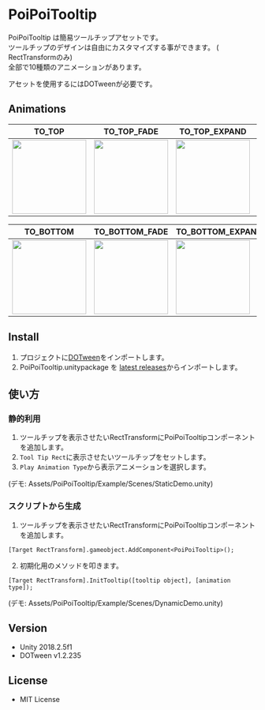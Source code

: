 # PoiPoiTooltip

PoiPoiTooltip は簡易ツールチップアセットです。  
ツールチップのデザインは自由にカスタマイズする事ができます。 ( RectTransformのみ)  
全部で10種類のアニメーションがあります。

アセットを使用するにはDOTweenが必要です。

## Animations
|TO_TOP|TO_TOP_FADE|TO_TOP_EXPAND|TO_TOP_ATTACHED|TO_TOP_FUN|
|-|-|-|-|-|
|<img src="https://user-images.githubusercontent.com/398736/55278540-f38b6a00-5350-11e9-8ffc-55344518d15a.gif" width="150">|<img src="https://user-images.githubusercontent.com/398736/55278557-2afa1680-5351-11e9-857c-a9f2eb51096f.gif" width="150">|<img src="https://user-images.githubusercontent.com/398736/55278642-75c85e00-5352-11e9-9075-3646d152952b.gif" width="150">|<img src="https://user-images.githubusercontent.com/398736/55278644-82e54d00-5352-11e9-84e6-55706908709c.gif" width="150">|<img src="https://user-images.githubusercontent.com/398736/55278647-8bd61e80-5352-11e9-9137-d9563b686c31.gif" width="150">|

|TO_BOTTOM|TO_BOTTOM_FADE|TO_BOTTOM_EXPAND|TO_BOTTOM_ATTACHED|TO_BOTTOM_FUN|
|-|-|-|-|-|
|<img src="https://user-images.githubusercontent.com/398736/55278650-942e5980-5352-11e9-8051-69df94afc3ad.gif" width="150">|<img src="https://user-images.githubusercontent.com/398736/55278654-a27c7580-5352-11e9-8dfd-67d0259807c1.gif" width="150">|<img src="https://user-images.githubusercontent.com/398736/55278657-aad4b080-5352-11e9-9234-f7f8b1020f2f.gif" width="150">|<img src="https://user-images.githubusercontent.com/398736/55278659-b32ceb80-5352-11e9-889b-ede76ff8fd3e.gif" width="150">|<img src="https://user-images.githubusercontent.com/398736/55278663-baec9000-5352-11e9-97c9-d52af9408ad6.gif" width="150">|


## Install
1. プロジェクトに[DOTween](http://dotween.demigiant.com/)をインポートします。
2. PoiPoiTooltip.unitypackage を [latest releases](https://github.com/arket/PoiPoiTooltip/releases/)からインポートします。

## 使い方

### 静的利用
1. ツールチップを表示させたいRectTransformにPoiPoiTooltipコンポーネントを追加します。
2. `Tool Tip Rect`に表示させたいツールチップをセットします。
3. `Play Animation Type`から表示アニメーションを選択します。

(デモ: Assets/PoiPoiTooltip/Example/Scenes/StaticDemo.unity)

### スクリプトから生成
1. ツールチップを表示させたいRectTransformにPoiPoiTooltipコンポーネントを追加します。
```
[Target RectTransform].gameobject.AddComponent<PoiPoiTooltip>();
```
2. 初期化用のメソッドを叩きます。
```
[Target RectTransform].InitTooltip([tooltip object], [animation type]);
```

 (デモ: Assets/PoiPoiTooltip/Example/Scenes/DynamicDemo.unity)

## Version
- Unity 2018.2.5f1
- DOTween v1.2.235

## License
- MIT License